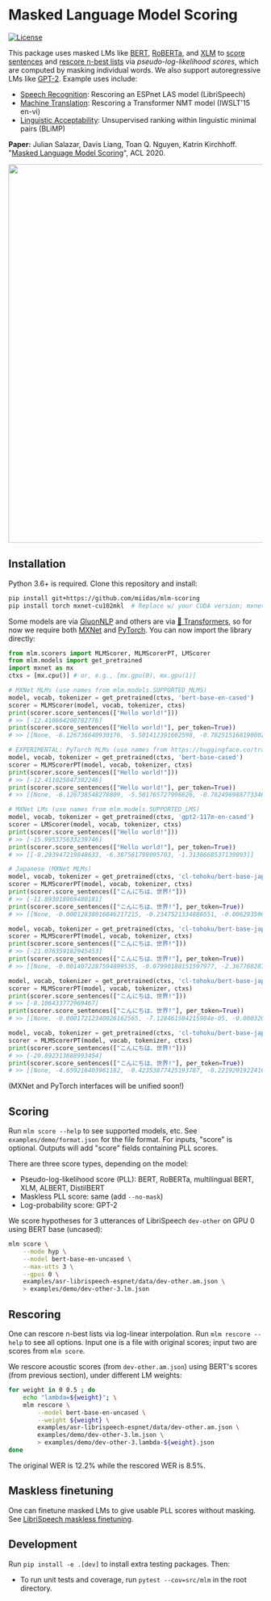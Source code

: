 # Masked Language Model Scoring

[![License](https://img.shields.io/badge/License-Apache%202.0-blue.svg)](LICENSE)

This package uses masked LMs like [BERT](https://arxiv.org/abs/1810.04805), [RoBERTa](https://arxiv.org/abs/1907.11692), and [XLM](https://papers.nips.cc/paper/8928-cross-lingual-language-model-pretraining.pdf) to [score sentences](#scoring) and [rescore n-best lists](#rescoring) via *pseudo-log-likelihood scores*, which are computed by masking individual words. We also support autoregressive LMs like [GPT-2](https://openai.com/blog/better-language-models/). Example uses include:
- [Speech Recognition](examples/asr-librispeech-espnet): Rescoring an ESPnet LAS model (LibriSpeech)
- [Machine Translation](examples/nmt-tedtalks-ace): Rescoring a Transformer NMT model (IWSLT'15 en-vi)
- [Linguistic Acceptability](examples/lingacc-blimp): Unsupervised ranking within linguistic minimal pairs (BLiMP)

**Paper:** Julian Salazar, Davis Liang, Toan Q. Nguyen, Katrin Kirchhoff. "[Masked Language Model Scoring](https://arxiv.org/abs/1910.14659)", ACL 2020.

<p align="center"><img src="mlm-scoring.png" width="750px"></p>

## Installation

Python 3.6+ is required. Clone this repository and install:
```bash
pip install git+https://github.com/miidas/mlm-scoring
pip install torch mxnet-cu102mkl  # Replace w/ your CUDA version; mxnet-mkl if CPU only.
```
Some models are via [GluonNLP](https://github.com/dmlc/gluon-nlp) and others are via [🤗 Transformers](https://github.com/huggingface/transformers), so for now we require both [MXNet](https://mxnet.apache.org/) and [PyTorch](https://pytorch.org/). You can now import the library directly:
```python
from mlm.scorers import MLMScorer, MLMScorerPT, LMScorer
from mlm.models import get_pretrained
import mxnet as mx
ctxs = [mx.cpu()] # or, e.g., [mx.gpu(0), mx.gpu(1)]

# MXNet MLMs (use names from mlm.models.SUPPORTED_MLMS)
model, vocab, tokenizer = get_pretrained(ctxs, 'bert-base-en-cased')
scorer = MLMScorer(model, vocab, tokenizer, ctxs)
print(scorer.score_sentences(["Hello world!"]))
# >> [-12.410664200782776]
print(scorer.score_sentences(["Hello world!"], per_token=True))
# >> [[None, -6.126736640930176, -5.501412391662598, -0.7825151681900024, None]]

# EXPERIMENTAL: PyTorch MLMs (use names from https://huggingface.co/transformers/pretrained_models.html)
model, vocab, tokenizer = get_pretrained(ctxs, 'bert-base-cased')
scorer = MLMScorerPT(model, vocab, tokenizer, ctxs)
print(scorer.score_sentences(["Hello world!"]))
# >> [-12.411025047302246]
print(scorer.score_sentences(["Hello world!"], per_token=True))
# >> [[None, -6.126738548278809, -5.501765727996826, -0.782496988773346, None]]

# MXNet LMs (use names from mlm.models.SUPPORTED_LMS)
model, vocab, tokenizer = get_pretrained(ctxs, 'gpt2-117m-en-cased')
scorer = LMScorer(model, vocab, tokenizer, ctxs)
print(scorer.score_sentences(["Hello world!"]))
# >> [-15.995375633239746]
print(scorer.score_sentences(["Hello world!"], per_token=True))
# >> [[-8.293947219848633, -6.387561798095703, -1.3138668537139893]]

# Japanese (MXNet MLMs)
model, vocab, tokenizer = get_pretrained(ctxs, 'cl-tohoku/bert-base-japanese')
scorer = MLMScorerPT(model, vocab, tokenizer, ctxs)
print(scorer.score_sentences(["こんにちは、世界!"]))
# >> [-11.893018969480181]
print(scorer.score_sentences(["こんにちは、世界!"], per_token=True))
# >> [[None, -0.00012838016846217215, -0.2347521334886551, -0.00629359669983387, -1.2839869260787964, -5.64776611328125, -4.720091819763184, None]]

model, vocab, tokenizer = get_pretrained(ctxs, 'cl-tohoku/bert-base-japanese-whole-word-masking')
scorer = MLMScorerPT(model, vocab, tokenizer, ctxs)
print(scorer.score_sentences(["こんにちは、世界!"]))
# >> [-21.076359182945453]
print(scorer.score_sentences(["こんにちは、世界!"], per_token=True))
# >> [[None, -0.0014072287594899535, -0.07990188151597977, -2.3677682876586914, -1.0058914422988892, -10.913361549377441, -6.708028793334961, None]]

model, vocab, tokenizer = get_pretrained(ctxs, 'cl-tohoku/bert-base-japanese-char')
scorer = MLMScorerPT(model, vocab, tokenizer, ctxs)
print(scorer.score_sentences(["こんにちは、世界!"]))
# >> [-8.106433772969467]
print(scorer.score_sentences(["こんにちは、世界!"], per_token=True))
# >> [[None, -0.00017212340026162565, -7.128461584215984e-05, -0.0003200257197022438, -0.000310730334604159, -0.04472477734088898, -2.0046865940093994, -0.06974268704652786, -0.013195215724408627, -5.973210334777832, None]]

model, vocab, tokenizer = get_pretrained(ctxs, 'cl-tohoku/bert-base-japanese-char-whole-word-masking')
scorer = MLMScorerPT(model, vocab, tokenizer, ctxs)
print(scorer.score_sentences(["こんにちは、世界!"]))
# >> [-20.892313688993454]
print(scorer.score_sentences(["こんにちは、世界!"], per_token=True))
# >> [[None, -4.659216403961182, -0.42353877425193787, -0.2219201922416687, -1.5305637121200562, -1.9007164239883423, -3.515786647796631, -0.7679498791694641, -1.087415337562561, -6.785206317901611, None]]
```
(MXNet and PyTorch interfaces will be unified soon!)

## Scoring

Run `mlm score --help` to see supported models, etc. See `examples/demo/format.json` for the file format. For inputs, "score" is optional. Outputs will add "score" fields containing PLL scores.

There are three score types, depending on the model:
- Pseudo-log-likelihood score (PLL): BERT, RoBERTa, multilingual BERT, XLM, ALBERT, DistilBERT
- Maskless PLL score: same (add `--no-mask`)
- Log-probability score: GPT-2

We score hypotheses for 3 utterances of LibriSpeech `dev-other` on GPU 0 using BERT base (uncased):
```bash
mlm score \
    --mode hyp \
    --model bert-base-en-uncased \
    --max-utts 3 \
    --gpus 0 \
    examples/asr-librispeech-espnet/data/dev-other.am.json \
    > examples/demo/dev-other-3.lm.json
```

## Rescoring

One can rescore n-best lists via log-linear interpolation. Run `mlm rescore --help` to see all options. Input one is a file with original scores; input two are scores from `mlm score`.

We rescore acoustic scores (from `dev-other.am.json`) using BERT's scores (from previous section), under different LM weights:
```bash
for weight in 0 0.5 ; do
    echo "lambda=${weight}"; \
    mlm rescore \
        --model bert-base-en-uncased \
        --weight ${weight} \
        examples/asr-librispeech-espnet/data/dev-other.am.json \
        examples/demo/dev-other-3.lm.json \
        > examples/demo/dev-other-3.lambda-${weight}.json
done
```
The original WER is 12.2% while the rescored WER is 8.5%.

## Maskless finetuning

One can finetune masked LMs to give usable PLL scores without masking. See [LibriSpeech maskless finetuning](examples/asr-librispeech-espnet/README.md#maskless-finetuning).

## Development

Run `pip install -e .[dev]` to install extra testing packages. Then:

- To run unit tests and coverage, run `pytest --cov=src/mlm` in the root directory.
